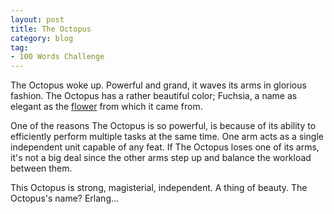 ```yaml
---
layout: post
title: The Octopus
category: blog
tag:
- 100 Words Challenge
---
```


The Octopus woke up. Powerful and grand, it waves its arms in glorious fashion. The Octopus has a rather beautiful color; Fuchsia, a name as elegant as the [flower](https://en.wikipedia.org/wiki/Fuchsia_%28color%29) from which it came from.

One of the reasons The Octopus is so powerful, is because of its ability to efficiently perform multiple tasks at the same time. One arm acts as a single independent unit capable of any feat. If The Octopus loses one of its arms, it's not a big deal since the other arms step up and balance the workload between them.

This Octopus is strong, magisterial, independent. A thing of beauty. The Octopus's name? Erlang...
